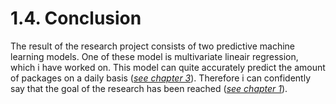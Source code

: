 <h1>1.4. Conclusion</h1>

The result of the research project consists of two predictive machine learning models. One of these model is multivariate lineair regression, which i have worked on. This model can quite accurately predict the amount of packages on a daily basis ([*see chapter 3*](https://github.com/Rikku77/datascience/blob/master/portfolio/predictive_analysis/multivariate_lineair_regression.md)). Therefore i can confidently say that the goal of the research has been reached ([*see chapter 1*](https://github.com/Rikku77/datascience/blob/master/portfolio/research_project/task_definition.md)).
